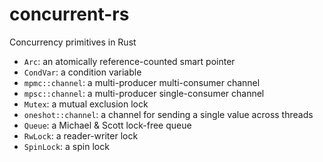 # concurrent-rs

Concurrency primitives in Rust

- `Arc`: an atomically reference-counted smart pointer
- `CondVar`: a condition variable
- `mpmc::channel`: a multi-producer multi-consumer channel
- `mpsc::channel`: a multi-producer single-consumer channel
- `Mutex`: a mutual exclusion lock
- `oneshot::channel`: a channel for sending a single value across threads
- `Queue`: a Michael & Scott lock-free queue
- `RwLock`: a reader-writer lock
- `SpinLock`: a spin lock
